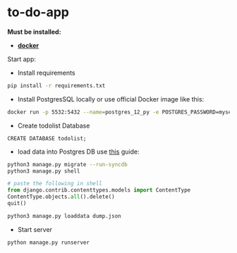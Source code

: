 # to-do-app

__Must be installed:__
- __[docker](https://docs.docker.com/engine/install/)__

Start app:
- Install requirements
```bash
pip install -r requirements.txt
```
- Install PostgresSQL locally or use official Docker image like this:
```bash
docker run -p 5532:5432 --name=postgres_12_py -e POSTGRES_PASSWORD=mysecretpassword -d postgres:12.4-alpine
```
- Create todolist Database
```postgresql
CREATE DATABASE todolist;
```
- load data into Postgres DB use [this](https://dev.to/coderasha/how-to-migrate-data-from-sqlite-to-postgresql-in-django-182h) guide: 
```bash
python3 manage.py migrate --run-syncdb
python3 manage.py shell
```
```python
# paste the following in shell
from django.contrib.contenttypes.models import ContentType
ContentType.objects.all().delete()
quit()
```
```bash
python3 manage.py loaddata dump.json
```

- Start server

```bash
python manage.py runserver
```
